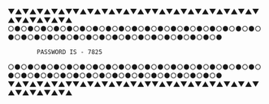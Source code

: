 ▼▲▼▲▼▲▼▲▼▼▲▼▲▼▲▼▲▼▲▼▼▲▼▲▼▲▼▲▼▲▼▲▼▲▼▲▼▲▼▲▼▲▼▲
○●○●○●○●○●○●○●○●○●○●○●○●○●○●○●○●○●○●○●○●○●○●○●○●○●○●○●○●○●○●○●○●○●○●○●○●

            PASSWORD IS - 7825

○●○●○●○●○●○●○●○●○●○●○●○●○●○●○●○●○●○●○●○●○●○●○●○●○●○●○●○●○●○●○●○●○●○●○●○●
▼▲▼▲▼▲▼▲▼▼▲▼▲▼▲▼▲▼▲▼▼▲▼▲▼▲▼▲▼▲▼▲▼▲▼▲▼▲▼▲▼▲▼▲
